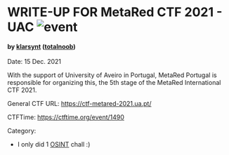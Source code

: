 # WRITE-UP FOR MetaRed CTF 2021 - UAC ![event](https://img.shields.io/badge/-event-blue?style=flat)
<b>by [klarsynt](https://ctftime.org/user/124952) ([totalnoob](https://ctftime.org/team/7942))</b><br><br>
Date: 15 Dec. 2021

With the support of University of Aveiro in Portugal, MetaRed Portugal is responsible for organizing this, the 5th stage of the MetaRed International CTF 2021. 

General CTF URL: https://ctf-metared-2021.ua.pt/

CTFTime: https://ctftime.org/event/1490




Category:

- I only did 1 [OSINT](https://github.com/ftiannisa/write-up/tree/main/MetaRed%202021%20-%205th%20Stage/Follow%20the%20teacher) chall :)
 
